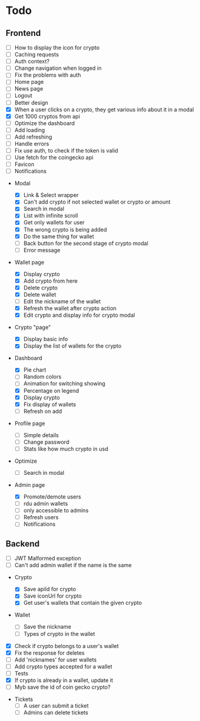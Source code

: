 # Todo

## Frontend

- [ ] How to display the icon for crypto
- [ ] Caching requests
- [ ] Auth context?
- [ ] Change navigation when logged in
- [ ] Fix the problems with auth
- [ ] Home page
- [ ] News page
- [ ] Logout
- [ ] Better design
- [x] When a user clicks on a crypto, they get various info about it in a modal
- [x] Get 1000 cryptos from api
- [ ] Optimize the dashboard
- [ ] Add loading
- [ ] Add refreshing
- [ ] Handle errors
- [ ] Fix use auth, to check if the token is valid
- [ ] Use fetch for the coingecko api
- [ ] Favicon
- [ ] Notifications

- Modal

  - [x] Link & Select wrapper
  - [x] Can't add crypto if not selected wallet or crypto or amount
  - [x] Search in modal
  - [x] List with infinite scroll
  - [x] Get only wallets for user
  - [x] The wrong crypto is being added
  - [x] Do the same thing for wallet
  - [ ] Back button for the second stage of crypto modal
  - [ ] Error message

- Wallet page

  - [x] Display crypto
  - [x] Add crypto from here
  - [x] Delete crypto
  - [x] Delete wallet
  - [ ] Edit the nickname of the wallet
  - [x] Refresh the wallet after crypto action
  - [x] Edit crypto and display info for crypto modal

- Crypto "page"

  - [x] Display basic info
  - [x] Display the list of wallets for the crypto

- Dashboard

  - [x] Pie chart
  - [ ] Random colors
  - [ ] Animation for switching showing
  - [x] Percentage on legend
  - [x] Display crypto
  - [x] Fix display of wallets
  - [ ] Refresh on add

- Profile page

  - [ ] Simple details
  - [ ] Change password
  - [ ] Stats like how much crypto in usd

- Optimize

  - [ ] Search in modal

- Admin page
  - [x] Promote/demote users
  - [ ] rdu admin wallets
  - [ ] only accessible to admins
  - [ ] Refresh users
  - [ ] Notifications

## Backend

- [ ] JWT Malformed exception
- [ ] Can't add admin wallet if the name is the same

- Crypto

  - [x] Save apiId for crypto
  - [x] Save iconUrl for crypto
  - [x] Get user's wallets that contain the given crypto

- Wallet

  - [ ] Save the nickname
  - [ ] Types of crypto in the wallet

- [x] Check if crypto belongs to a user's wallet
- [x] Fix the response for deletes
- [ ] Add 'nicknames' for user wallets
- [ ] Add crypto types accepted for a wallet
- [ ] Tests
- [x] If crypto is already in a wallet, update it
- [ ] Myb save the id of coin gecko crypto?

- Tickets
  - [ ] A user can submit a ticket
  - [ ] Admins can delete tickets
